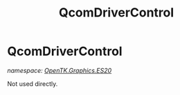 ﻿---
title: QcomDriverControl
---

# QcomDriverControl
_namespace: [OpenTK.Graphics.ES20](N-OpenTK.Graphics.ES20.html)_

Not used directly.




